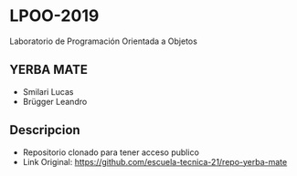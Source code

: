 ﻿# LPOO-2019
Laboratorio de Programación Orientada a Objetos

## YERBA MATE

+ Smilari Lucas
+ Brügger Leandro

## Descripcion

+ Repositorio clonado para tener acceso publico
+ Link Original: https://github.com/escuela-tecnica-21/repo-yerba-mate
